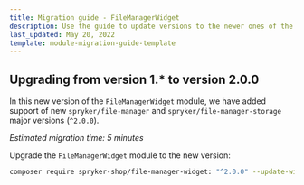```yaml
---
title: Migration guide - FileManagerWidget
description: Use the guide to update versions to the newer ones of the FileManagerWidget module.
last_updated: May 20, 2022
template: module-migration-guide-template
---
```


## Upgrading from version 1.* to version 2.0.0

In this new version of the `FileManagerWidget` module, we have added support of new `spryker/file-manager` and `spryker/file-manager-storage` major versions (`^2.0.0`).

*Estimated migration time: 5 minutes*

Upgrade the `FileManagerWidget` module to the new version:

```bash
composer require spryker-shop/file-manager-widget: "^2.0.0" --update-with-dependencies
```
